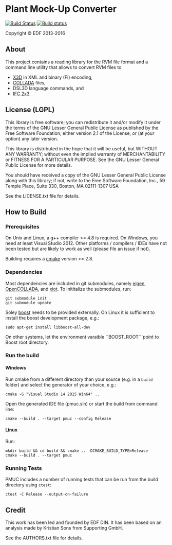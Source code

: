 # Plant Mock-Up Converter

[![Build Status](https://api.travis-ci.org/Supporting/pmuc.svg?branch=master)](https://travis-ci.org/Supporting/pmuc)
[![Build status](https://ci.appveyor.com/api/projects/status/pt0xdf8srhyui2gc/branch/master?svg=true)](https://ci.appveyor.com/project/Supporting/pmuc/branch/master)

Copyright © EDF 2013-2016

## About

This project contains a reading library for the RVM file format and a command line utility that allows to convert RVM files to

- [X3D](http://www.web3d.org/x3d/what-x3d) in XML and binary (FI) encoding,
- [COLLADA](https://www.khronos.org/collada/) files,
- DSL3D language commands, and
- [IFC 2x3](http://www.buildingsmart-tech.org/ifc/IFC2x3/TC1/html/).

## License (LGPL)

This library is free software; you can redistribute it and/or modify it under the terms of the GNU Lesser General Public License as published by the Free Software Foundation; either version 2.1 of the License, or (at your option) any later version.

This library is distributed in the hope that it will be useful, but WITHOUT ANY WARRANTY; without even the implied warranty of MERCHANTABILITY or FITNESS FOR A PARTICULAR PURPOSE. See the GNU Lesser General Public License for more details.

You should have received a copy of the GNU Lesser General Public License along with this library; if not, write to the Free Software Foundation, Inc., 59 Temple Place, Suite 330, Boston, MA 02111-1307 USA

See the LICENSE.txt file for details.

## How to Build

### Prerequisites

On Unix and Linux, a g++ compiler >= 4.8 is required.
On Windows, you need at least Visual Studio 2012. Other platforms / compilers / IDEs have not been tested but are likely to work as well (please file an issue if not).

Building requires a [cmake](http://www.cmake.org/) version >= 2.8.

### Dependencies

Most dependencies are included in git submodules, namely [eigen](http://eigen.tuxfamily.org), [OpenCOLLADA](https://collada.org/mediawiki/index.php/OpenCOLLADA), and [xiot](https://github.com/Supporting/xiot). To inititalize the submodules, run:

    git submodule init
    git submodule update

Soley [boost](http://www.boost.org/) needs to be provided externally. On Linux it is sufficient to install the boost development package, e.g.:

    sudo apt-get install libboost-all-dev

On other systems, let the environment varaible ``BOOST_ROOT```point to Boost root directory.

### Run the build

#### Windows

Run cmake from a different directory than your source (e.g. in a `build` folder) and select the generator of your choice, e.g.:

    cmake -G "Visual Studio 14 2015 Win64" ..

Open the generated IDE file (pmuc.sln) or start the build from command line:

    cmake --build . --target pmuc --config Release

#### Linux

Run:

    mkdir build && cd build && cmake .. -DCMAKE_BUILD_TYPE=Release
    cmake --build . --target pmuc

### Running Tests

PMUC includes a number of running tests that can be run from the build directory using `ctest`:

    ctest -C Release --output-on-failure

## Credit

This work has been led and founded by EDF DIN.
It has been based on an analysis made by Kristian Sons from Supporting GmbH.

See the AUTHORS.txt file for details.
